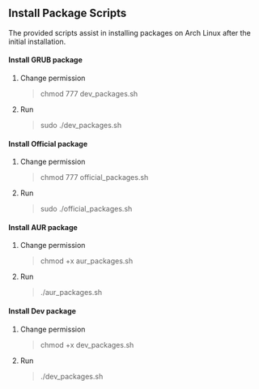 ## Install Package Scripts

The provided scripts assist in installing packages on Arch Linux after the initial installation.

#### Install GRUB package
1. Change permission
   > chmod 777 dev_packages.sh
2. Run
    > sudo ./dev_packages.sh

#### Install Official package
1. Change permission
   > chmod 777 official_packages.sh
2. Run
    > sudo ./official_packages.sh

#### Install AUR package
1. Change permission
   > chmod +x aur_packages.sh
2. Run
    > ./aur_packages.sh

#### Install Dev package
1. Change permission
   > chmod +x dev_packages.sh
2. Run
    > ./dev_packages.sh
